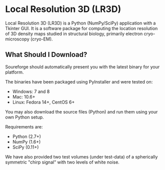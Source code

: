 Local Resolution 3D (LR3D)
==========================
Local Resolution 3D (LR3D) is a Python (NumPy/SciPy) application with a Tkinter GUI. It is a software package for computing the location resolution of 3D density maps studied in structural biology, primarily electron cryo-microscopy (cryo-EM).

What Should I Download?
-----------------------
Soureforge should automatically present you with the latest binary for your platform.

The binaries have been packaged using PyInstaller and were tested on:

* Windows: 7 and 8
* Mac: 10.6+
* Linux: Fedora 14+, CentOS 6+

You may also download the source files (Python) and run them using your own Python setup.

Requirements are:

* Python (2.7+)
* NumPy (1.6+)
* SciPy (0.11+)

We have also provided two test volumes (under test-data) of a spherically symmetric "chirp signal" with two levels of white noise.